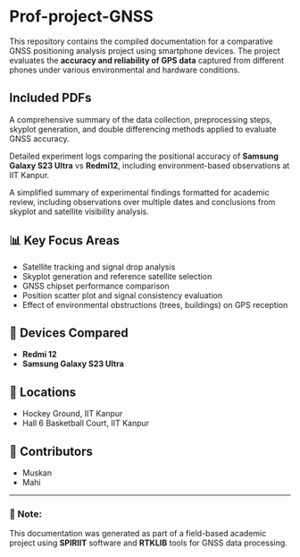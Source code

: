 # Prof-project-GNSS

This repository contains the compiled documentation for a comparative GNSS positioning analysis project using smartphone devices. The project evaluates the **accuracy and reliability of GPS data** captured from different phones under various environmental and hardware conditions.

##  Included PDFs
 
  A comprehensive summary of the data collection, preprocessing steps, skyplot generation, and double differencing methods applied to evaluate GNSS accuracy.
  
  Detailed experiment logs comparing the positional accuracy of **Samsung Galaxy S23 Ultra** vs **Redmi12**, including environment-based observations at IIT Kanpur.
  
  A simplified summary of experimental findings formatted for academic review, including observations over multiple dates and conclusions from skyplot and satellite visibility analysis.

## 📊 Key Focus Areas

- Satellite tracking and signal drop analysis  
- Skyplot generation and reference satellite selection  
- GNSS chipset performance comparison  
- Position scatter plot and signal consistency evaluation  
- Effect of environmental obstructions (trees, buildings) on GPS reception  

## 🧠 Devices Compared

- **Redmi 12**  
- **Samsung Galaxy S23 Ultra**

## 🏫 Locations

- Hockey Ground, IIT Kanpur  
- Hall 6 Basketball Court, IIT Kanpur  

## 👤 Contributors

- Muskan  
- Mahi

---

### 📌 Note:
This documentation was generated as part of a field-based academic project using **SPIRIIT** software and **RTKLIB** tools for GNSS data processing.
